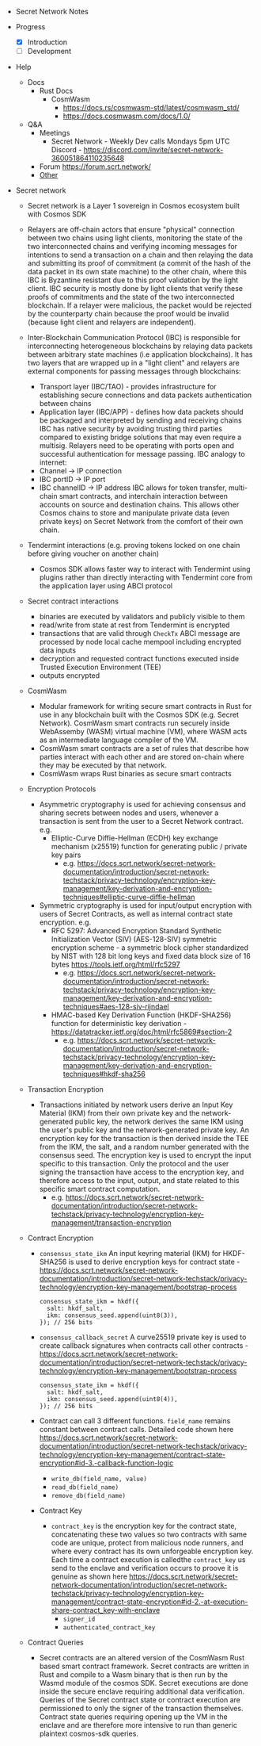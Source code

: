 * Secret Network Notes

* Progress
	* [X] Introduction
	* [ ] Development

* Help
	* Docs
		* Rust Docs
			* CosmWasm
				* https://docs.rs/cosmwasm-std/latest/cosmwasm_std/
				* https://docs.cosmwasm.com/docs/1.0/
	* Q&A
		* Meetings
			* Secret Network - Weekly Dev calls Mondays 5pm UTC Discord - https://discord.com/invite/secret-network-360051864110235648
		* Forum https://forum.scrt.network/
		* [Other](https://docs.scrt.network/secret-network-documentation#join-the-community)

* Secret network
	* Secret network is a Layer 1 sovereign in Cosmos ecosystem built with Cosmos SDK
	
	* Relayers are off-chain actors that ensure "physical" connection between two chains using light clients, monitoring the state of the two interconnected chains and verifying incoming messages for intentions to send a transaction on a chain and then relaying the data and submitting its proof of commitment (a commit of the hash of the data packet in its own state machine) to the other chain, where this IBC is Byzantine resistant due to this proof validation by the light client. IBC security is mostly done by light clients that verify these proofs of commitments and the state of the two interconnected blockchain. If a relayer were malicious, the packet would be rejected by the counterparty chain because the proof would be invalid (because light client and relayers are independent).
	
	* Inter-Blockchain Communication Protocol (IBC) is responsible for interconnecting heterogeneous blockchains by relaying data packets between arbitrary state machines (i.e application blockchains). It has two layers that are wrapped up in a "light client" and relayers are external components for passing messages through blockchains:
		* Transport layer (IBC/TAO) - provides infrastructure for establishing secure connections and data packets authentication between chains
		* Application layer (IBC/APP) - defines how data packets should be packaged and interpreted by sending and receiving chains
	IBC has native security by avoiding trusting third parties compared to existing bridge solutions that may even require a multisig. Relayers need to be operating with ports open and successful authentication for message passing.
	IBC analogy to internet:
		* Channel -> IP connection
		* IBC portID -> IP port
		* IBC channelID -> IP address
	IBC allows for token transfer, multi-chain smart contracts, and interchain interaction between accounts on source and destination chains. This allows other Cosmos chains to store and manipulate private data (even private keys) on Secret Network from the comfort of their own chain.

	* Tendermint interactions (e.g. proving tokens locked on one chain before giving voucher on another chain)
		* Cosmos SDK allows faster way to interact with Tendermint using plugins rather than directly interacting with Tendermint core from the application layer using ABCI protocol
	
	* Secret contract interactions
		* binaries are executed by validators and publicly visible to them 
		* read/write from state at rest from Tendermint is encrypted 
		* transactions that are valid through `CheckTx` ABCI message are processed by node local cache mempool including encrypted data inputs
		* decryption and requested contract functions executed inside Trusted Execution Environment (TEE)
		* outputs encrypted

	* CosmWasm
		* Modular framework for writing secure smart contracts in Rust for use in any blockchain built with the Cosmos SDK (e.g. Secret Network). CosmWasm smart contracts run securely inside WebAssemby (WASM) virtual machine (VM), where WASM acts as an intermediate language compiler of the VM.
		* CosmWasm smart contracts are a set of rules that describe how parties interact with each other and are stored on-chain where they may be executed by that network.
		* CosmWasm wraps Rust binaries as secure smart contracts

	* Encryption Protocols
		* Asymmetric cryptography is used for achieving consensus and sharing secrets between nodes and users, whenever a transaction is sent from the user to a Secret Network contract. e.g.
			* Elliptic-Curve Diffie-Hellman (ECDH) key exchange mechanism (x25519) function for generating public / private key pairs
				* e.g. https://docs.scrt.network/secret-network-documentation/introduction/secret-network-techstack/privacy-technology/encryption-key-management/key-derivation-and-encryption-techniques#elliptic-curve-diffie-hellman
		* Symmetric cryptography is used for input/output encryption with users of Secret Contracts, as well as internal contract state encryption. e.g. 
			* RFC 5297: Advanced Encryption Standard Synthetic Initialization Vector (SIV) (AES-128-SIV) symmetric encryption scheme - a symmetric block cipher standardized by NIST with 128 bit long keys and fixed data block size of 16 bytes https://tools.ietf.org/html/rfc5297
				* e.g. https://docs.scrt.network/secret-network-documentation/introduction/secret-network-techstack/privacy-technology/encryption-key-management/key-derivation-and-encryption-techniques#aes-128-siv-rijndael
			* HMAC-based Key Derivation Function (HKDF-SHA256) function for deterministic key derivation - https://datatracker.ietf.org/doc/html/rfc5869#section-2
				* e.g. https://docs.scrt.network/secret-network-documentation/introduction/secret-network-techstack/privacy-technology/encryption-key-management/key-derivation-and-encryption-techniques#hkdf-sha256

	* Transaction Encryption
		* Transactions initiated by network users derive an Input Key Material (IKM) from their own private key and the network-generated public key, the network derives the same IKM using the user's public key and the network-generated private key. An encryption key for the transaction is then derived inside the TEE from the IKM, the salt, and a random number generated with the consensus seed. The encryption key is used to encrypt the input specific to this transaction. Only the protocol and the user signing the transaction have access to the encryption key, and therefore access to the input, output, and state related to this specific smart contract computation.
			* e.g. https://docs.scrt.network/secret-network-documentation/introduction/secret-network-techstack/privacy-technology/encryption-key-management/transaction-encryption

	* Contract Encryption
		* `consensus_state_ikm` An input keyring material (IKM) for HKDF-SHA256 is used to derive encryption keys for contract state - https://docs.scrt.network/secret-network-documentation/introduction/secret-network-techstack/privacy-technology/encryption-key-management/bootstrap-process
			```
			consensus_state_ikm = hkdf({
			  salt: hkdf_salt,
			  ikm: consensus_seed.append(uint8(3)),
			}); // 256 bits
			```

		* `consensus_callback_secret` A curve25519 private key is used to create callback signatures when contracts call other contracts - https://docs.scrt.network/secret-network-documentation/introduction/secret-network-techstack/privacy-technology/encryption-key-management/bootstrap-process
			```
			consensus_state_ikm = hkdf({
			  salt: hkdf_salt,
			  ikm: consensus_seed.append(uint8(4)),
			}); // 256 bits
			```

		* Contract can call 3 different functions. `field_name` remains constant between contract calls. Detailed code shown here https://docs.scrt.network/secret-network-documentation/introduction/secret-network-techstack/privacy-technology/encryption-key-management/contract-state-encryption#id-3.-callback-function-logic
			* `write_db(field_name, value)`
			* `read_db(field_name)`
			* `remove_db(field_name)`

		* Contract Key
			* `contract_key` is the encryption key for the contract state, concatenating these two values so two contracts with same code are unique, protect from malicious node runners, and where every contract has its own unforgeable encryption key. Each time a contract execution is calledthe `contract_key` us send to the enclave and verification occurs to proove it is genuine as shown here https://docs.scrt.network/secret-network-documentation/introduction/secret-network-techstack/privacy-technology/encryption-key-management/contract-state-encryption#id-2.-at-execution-share-contract_key-with-enclave
				* `signer_id`
				* `authenticated_contract_key`

	* Contract Queries
		* Secret contracts are an altered version of the CosmWasm Rust based smart contract framework. Secret contracts are written in Rust and compile to a Wasm binary that is then run by the Wasmd module of the cosmos SDK. Secret executions are done inside the secure enclave requiring additional data verification. Queries of the Secret contract state or contract execution are permissioned to only the signer of the transaction themselves. Contract state queries requiring opening up the VM in the enclave and are therefore more intensive to run than generic plaintext cosmos-sdk queries.
